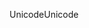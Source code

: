 <span data-ttu-id="a0797-101">Unicode</span><span class="sxs-lookup"><span data-stu-id="a0797-101">Unicode</span></span>
